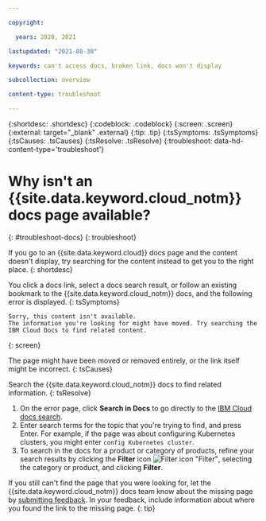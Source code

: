 ```yaml
---

copyright:

  years: 2020, 2021

lastupdated: "2021-08-30"

keywords: can't access docs, broken link, docs won't display

subcollection: overview

content-type: troubleshoot

---
```


{:shortdesc: .shortdesc}
{:codeblock: .codeblock}
{:screen: .screen}
{:external: target="_blank" .external}
{:tip: .tip}
{:tsSymptoms: .tsSymptoms}
{:tsCauses: .tsCauses}
{:tsResolve: .tsResolve}
{:troubleshoot: data-hd-content-type='troubleshoot'}


# Why isn't an {{site.data.keyword.cloud_notm}} docs page available?
{: #troubleshoot-docs}
{: troubleshoot}

If you go to an {{site.data.keyword.cloud}} docs page and the content doesn't display, try searching for the content instead to get you to the right place.
{: shortdesc}

You click a docs link, select a docs search result, or follow an existing bookmark to the {{site.data.keyword.cloud_notm}} docs, and the following error is displayed.
{: tsSymptoms}

```
Sorry, this content isn't available.
The information you're looking for might have moved. Try searching the IBM Cloud Docs to find related content.
```
{: screen}

The page might have been moved or removed entirely, or the link itself might be incorrect.
{: tsCauses}

Search the {{site.data.keyword.cloud_notm}} docs to find related information.
{: tsResolve}

1. On the error page, click **Search in Docs** to go directly to the [IBM Cloud docs search](/docs/search).
1. Enter search terms for the topic that you're trying to find, and press Enter. For example, if the page was about configuring Kubernetes clusters, you might enter `config Kubernetes cluster`.
1. To search in the docs for a product or category of products, refine your search results by clicking the **Filter** icon ![Filter icon "Filter"](../icons/filter.svg), selecting the category or product, and clicking **Filter**.

If you still can't find the page that you were looking for, let the {{site.data.keyword.cloud_notm}} docs team know about the missing page by [submitting feedback](/docs/overview?topic=overview-feedback). In your feedback, include information about where you found the link to the missing page.
{: tip}
